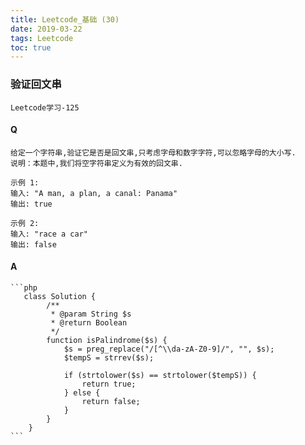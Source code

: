 ```yaml
---
title: Leetcode_基础 (30)
date: 2019-03-22
tags: Leetcode
toc: true
---
```


### 验证回文串
    Leetcode学习-125

<!-- more -->

#### Q
    给定一个字符串,验证它是否是回文串,只考虑字母和数字字符,可以忽略字母的大小写.
    说明：本题中,我们将空字符串定义为有效的回文串.

    示例 1:
    输入: "A man, a plan, a canal: Panama"
    输出: true

    示例 2:
    输入: "race a car"
    输出: false

#### A
    ```php
       class Solution {
            /**
             * @param String $s
             * @return Boolean
             */
            function isPalindrome($s) {
                $s = preg_replace("/[^\\da-zA-Z0-9]/", "", $s);
                $tempS = strrev($s);
                
                if (strtolower($s) == strtolower($tempS)) {
                    return true;
                } else {
                    return false;
                }
            }
        }
    ```

